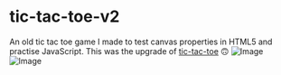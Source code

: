 # tic-tac-toe-v2
An old tic tac toe game I made to test canvas properties in HTML5 and practise JavaScript.
This was the upgrade of [tic-tac-toe](https://github.com/MinasKatsiokalis/tic-tac-toe) 🙃
![Image](https://i.imgur.com/DiIpI9D.png?1) <br> ![Image](https://i.imgur.com/26o5r7N.png?1)


